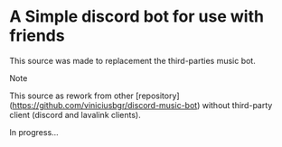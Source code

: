 # A Simple discord bot for use with friends

This source was made to replacement the third-parties music bot.

> [!NOTE]
> This source as rework from other [repository] (https://github.com/viniciusbgr/discord-music-bot) without third-party client (discord and lavalink clients).

In progress...